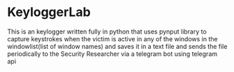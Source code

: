 # KeyloggerLab
This is an keylogger written fully in python that uses pynput library to capture keystrokes when the victim is active in any of the windows in the windowlist(list of window names) and saves it in a text file and sends the file periodically to the Security Researcher via a telegram bot using telegram api
